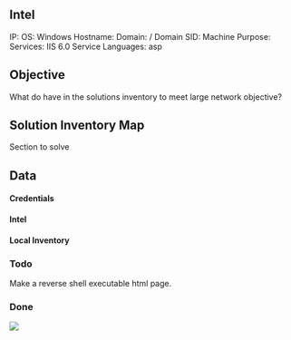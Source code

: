 ## Intel

IP:
OS: Windows
Hostname:
Domain:  / Domain SID:
Machine Purpose:
Services: IIS 6.0
Service Languages: asp

## Objective
What do have in the solutions inventory to meet large network objective?

## Solution Inventory Map
Section to solve 
 


## Data 

#### Credentials

#### Intel

#### Local Inventory



### Todo

Make a reverse shell executable html page.


### Done


![](curlAttempt.png)